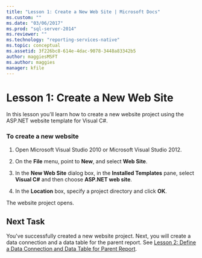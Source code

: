 ```yaml
---
title: "Lesson 1: Create a New Web Site | Microsoft Docs"
ms.custom: ""
ms.date: "03/06/2017"
ms.prod: "sql-server-2014"
ms.reviewer: ""
ms.technology: "reporting-services-native"
ms.topic: conceptual
ms.assetid: 3f226bc8-614e-4dac-9078-3448a83342b5
author: maggiesMSFT
ms.author: maggies
manager: kfile
---
```

# Lesson 1: Create a New Web Site
  In this lesson you'll learn how to create a new website project using the ASP.NET website template for Visual C#.  
  
### To create a new website  
  
1.  Open Microsoft Visual Studio 2010 or Microsoft Visual Studio 2012.  
  
2.  On the **File** menu, point to **New**, and select **Web Site**.  
  
3.  In the **New Web Site** dialog box, in the **Installed Templates** pane, select **Visual C#** and then choose **ASP.NET web site**.  
  
4.  In the **Location** box, specify a project directory and click **OK**.  
  
 The website project opens.  
  
## Next Task  
 You've successfully created a new website project. Next, you will create a data connection and a data table for the parent report. See [Lesson 2: Define a Data Connection and Data Table for Parent Report](lesson-2-define-a-data-connection-and-data-table-for-parent-report.md).  
  
  
